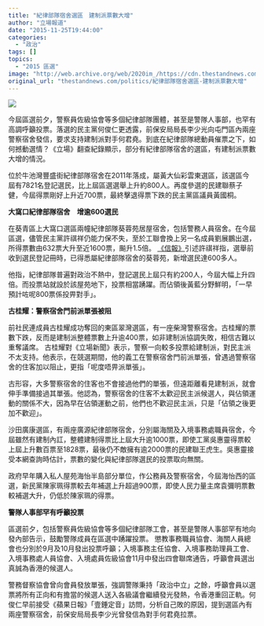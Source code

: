 ```yaml
---
title: "紀律部隊宿舍選區　建制派票數大增"
author: "立場報道"
date: "2015-11-25T19:44:00"
categories:
  - "政治"
tags: []
topics:
  - "2015 區選"
image: "http://web.archive.org/web/2020im_/https://cdn.thestandnews.com/media/photos/cache/discipline-13_lAZfh_1200x0.png"
original_url: "thestandnews.com/politics/紀律部隊宿舍選區-建制派票數大增"
---
```

![](http://web.archive.org/web/2020im_/https://cdn.thestandnews.com/media/photos/cache/discipline-13_lAZfh_1200x0.png)

今屆區選前夕，警察員佐級協會等多個紀律部隊團體，甚至是警隊人事部，也罕有高調呼籲投票。落選的民主黨何俊仁更透露，前保安局局長李少光向屯門區內兩座警察宿舍發信，要求支持建制派對手何君堯。到底在紀律部隊總動員催票之下，如何撼動選情？《立場》翻查紀錄顯示，部分有紀律部隊宿舍的選區，有建制派票數大增的情況。

位於牛池灣豐盛街紀律部隊宿舍在2011年落成，屬黃大仙彩雲東選區，該選區今屆有7821名登記選民，比上屆區選選舉上升約800人。再度參選的民建聯蔡子健，今屆得票剛好上升近700票，最終擊退得票下跌的民主黨區議員黃國桐。

**大窩口紀律部隊宿舍　增逾600選民**

在葵青區上大窩口選區兩幢紀律部隊葵蓉苑居屋宿舍，包括警務人員宿舍。在今屆區選，儘管民主黨許祺祥仍能力保不失，至於工聯會換上另一名成員劉展鵬出選，所得票數由632票大升至近1600票，飈升1.5倍。 [《信報》](http://web.archive.org/web/20210628123900/http://www1.hkej.com/dailynews/politics/article/1189852/%E7%B4%80%E5%BE%8B%E9%83%A8%E9%9A%8A%E6%8A%95%E7%A5%A8%E6%BF%80%E5%A2%9E+%E5%BB%BA%E5%88%B6%E6%B4%BE%E5%BE%97%E7%9B%8A)引述許祺祥指，選舉前收到選民登記冊時，已得悉屬紀律部隊宿舍的葵蓉苑，新增選民達600多人。

他指，紀律部隊普遍對政治不熱中，登記選民上屆只有約200人，今屆大幅上升四倍。而投票站就設於該屋苑地下，投票相當踴躍。而佔領後黃藍分野鮮明，「一早預計咗呢800票係投畀對手」。

**古桂耀：警察宿舍門前派單張被阻**

前社民連成員古桂耀成功奪回的東區翠灣選區，有一座柴灣警察宿舍。古桂耀的票數下跌，反而是建制派整體票數上升逾400票，如非建制派協調失敗，相信古難以重奪議席。 古桂耀對《立場新聞》表示，警察一向較多投票給建制派，對民主派不太支持。他表示，在競選期間，他的義工在警察宿舍門前派單張，曾遇過警察宿舍的住客加以阻止，更指「呢度唔畀派單張」。

古形容，大多警察宿舍的住客也不會接過他們的單張，但遠距離看見建制派，就會伸手準備接過其單張。他認為，警察宿舍的住客不太歡迎民主派候選人，與佔領運動的關係不大，因為早在佔領運動之前，他們也不歡迎民主派，只是「佔領之後更加不歡迎」。

沙田廣康選區，有兩座廣源紀律部隊宿舍，分別屬海關及入境事務處職員宿舍，今屆雖然有建制內訌，整體建制得票比上屆大升逾1000票，即使工黨吳惠靈得票較上屆上升數百票至1828票，最後仍不敵擁有逾2000票的民建聯王虎生。吳惠靈接受本網查詢時估計，票數的變化與紀律部隊選民的投票取向無關。

政府早年購入私人屋苑海怡半島部分單位，作公務員及警察宿舍，今屆海怡西的區選，新民黨陳家珮得票較去年補選上升超過900票，即使人民力量主席袁彌明票數較補選大升，仍低於陳家珮的得票。

**警隊人事部罕有呼籲投票**

區選前夕，包括警察員佐級協會等多個紀律部隊工會，甚至是警隊人事部罕有地向發內部告示，鼓勵警隊成員在區選中踴躍投票。 懲教事務職員協會、海關人員總會也分別於9月及10月發出投票呼籲；入境事務主任協會、入境事務助理員工會、入境事務處人員協會、入境處員佐級協會11月中發出四會聯席通告，呼籲會員選出真誠為香港的候選人。

警務督察協會曾向會員發放單張，強調警隊秉持「政治中立」之餘，呼籲會員以選票將所有正向和有擔當的候選人送入各級議會繼續發光發熱，令香港重回正軌。何俊仁早前接受《蘋果日報》「壹錘定音」訪問，分析自己敗的原因，提到選區內有兩座警察宿舍，前保安局局長李少光曾發信為對手何君堯拉票。